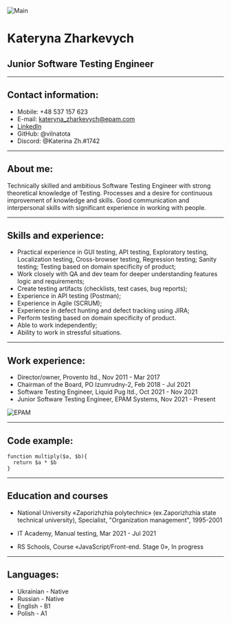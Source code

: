 ![Main](/rsschool-cv/Main.png)

# Kateryna Zharkevych

## Junior Software Testing Engineer

------------------------------------
## Contact information:
* Mobile: +48 537 157 623
* E-mail: kateryna_zharkevych@epam.com
* [LinkedIn](https://www.linkedin.com/in/kateryna-zharkevych-4a8125209/)
* GitHub: @vilnatota
* Discord: @Katerina Zh.#1742

------------------------------------
## About me:
Technically skilled and ambitious Software Testing Engineer with strong theoretical knowledge of Testing.
Processes and a desire for continuous improvement of knowledge and skills.
Good communication and interpersonal skills with significant experience in working with people.

------------------------------------
## Skills and experience:
* Practical experience in GUI testing, API testing, Exploratory testing, Localization testing, Cross-browser testing, Regression testing; Sanity testing; Testing based on domain specificity of product;
* Work closely with QA and dev team for deeper understanding features logic and requirements;
* Create testing artifacts (checklists, test cases, bug reports);
* Experience in API testing (Postman);
* Experience in Agile (SCRUM);
* Experience in defect hunting and defect tracking using JIRA;
* Perform testing based on domain specificity of product.
* Able to work independently;
* Ability to work in stressful situations.

------------------------------------
## Work experience:
* Director/owner, 
  Provento ltd., 
  Nov 2011 - Mar 2017
* Chairman of the Board, 
  PO Izumrudny-2, 
  Feb 2018 - Jul 2021
* Software Testing Engineer, 
  Liquid Pug ltd., 
  Oct 2021 - Nov 2021
* Junior Software Testing Engineer, 
  EPAM Systems, 
  Nov 2021 - Present
  
![EPAM](/rsschool-cv/EPAM.png)

------------------------------------
## Code example:
```
function multiply($a, $b){
  return $a * $b
}
```

------------------------------------
## Education and courses
* National University «Zaporizhzhia polytechnic» (ex.Zaporizhzhia state technical university), 
Specialist, "Organization management", 
1995-2001

* IT Academy, 
Manual testing, 
Mar 2021 - Jul 2021

* RS Schools, 
Course «JavaScript/Front-end. Stage 0», 
In progress

------------------------------------
## Languages:
* Ukrainian - Native
* Russian - Native
* English - B1
* Polish - A1